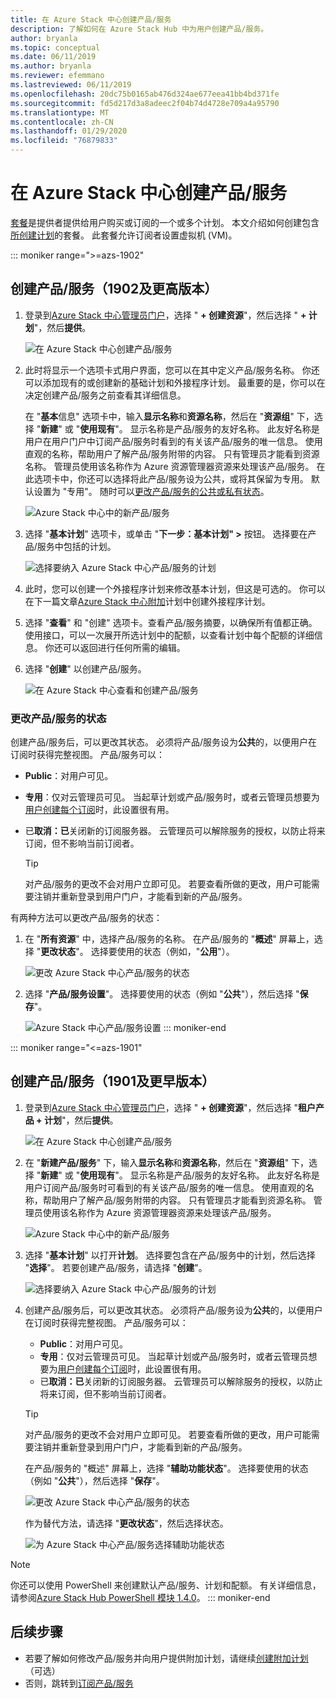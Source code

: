 ```yaml
---
title: 在 Azure Stack 中心创建产品/服务
description: 了解如何在 Azure Stack Hub 中为用户创建产品/服务。
author: bryanla
ms.topic: conceptual
ms.date: 06/11/2019
ms.author: bryanla
ms.reviewer: efemmano
ms.lastreviewed: 06/11/2019
ms.openlocfilehash: 20dc75b0165ab476d324ae677eea41bb4bd371fe
ms.sourcegitcommit: fd5d217d3a8adeec2f04b74d4728e709a4a95790
ms.translationtype: MT
ms.contentlocale: zh-CN
ms.lasthandoff: 01/29/2020
ms.locfileid: "76879833"
---
```

# <a name="create-an-offer-in-azure-stack-hub"></a>在 Azure Stack 中心创建产品/服务

[套餐](azure-stack-overview.md)是提供者提供给用户购买或订阅的一个或多个计划。 本文介绍如何创建包含[所创建计划](azure-stack-create-plan.md)的套餐。 此套餐允许订阅者设置虚拟机 (VM)。

::: moniker range=">=azs-1902"
## <a name="create-an-offer-1902-and-later"></a>创建产品/服务（1902及更高版本）

1. 登录到[Azure Stack 中心管理员门户](https://adminportal.local.azurestack.external)，选择 " **+ 创建资源**"，然后选择 " **+ 计划**"，然后**提供**。

   ![在 Azure Stack 中心创建产品/服务](media/azure-stack-create-offer/offers.png)

2. 此时将显示一个选项卡式用户界面，您可以在其中定义产品/服务名称。 你还可以添加现有的或创建新的基础计划和外接程序计划。 最重要的是，你可以在决定创建产品/服务之前查看其详细信息。

   在 "**基本**信息" 选项卡中，输入**显示名称**和**资源名称**，然后在 "**资源组**" 下，选择 "**新建**" 或 "**使用现有**"。 显示名称是产品/服务的友好名称。 此友好名称是用户在用户门户中订阅产品/服务时看到的有关该产品/服务的唯一信息。 使用直观的名称，帮助用户了解产品/服务附带的内容。 只有管理员才能看到资源名称。 管理员使用该名称作为 Azure 资源管理器资源来处理该产品/服务。 在此选项卡中，你还可以选择将此产品/服务设为公共，或将其保留为专用。 默认设置为 "专用"。 随时可以[更改产品/服务的公共或私有状态](#change-the-state-of-an-offer)。

   ![Azure Stack 中心中的新产品/服务](media/azure-stack-create-offer/new-offer.png)
  
3. 选择 "**基本计划**" 选项卡，或单击 "**下一步：基本计划" >** 按钮。 选择要在产品/服务中包括的计划。

   ![选择要纳入 Azure Stack 中心产品/服务的计划](media/azure-stack-create-offer/select-plan.png)

4. 此时，您可以创建一个外接程序计划来修改基本计划，但这是可选的。 你可以在下一篇文章[Azure Stack 中心附加](create-add-on-plan.md)计划中创建外接程序计划。

5. 选择 "**查看**" 和 "创建" 选项卡。查看产品/服务摘要，以确保所有值都正确。 使用接口，可以一次展开所选计划中的配额，以查看计划中每个配额的详细信息。 你还可以返回进行任何所需的编辑。

6. 选择 "**创建**" 以创建产品/服务。

   ![在 Azure Stack 中心查看和创建产品/服务](media/azure-stack-create-offer/review-offer.png)

### <a name="change-the-state-of-an-offer"></a>更改产品/服务的状态

创建产品/服务后，可以更改其状态。 必须将产品/服务设为**公共**的，以便用户在订阅时获得完整视图。 产品/服务可以：

- **Public**：对用户可见。
- **专用**：仅对云管理员可见。 当起草计划或产品/服务时，或者云管理员想要为[用户创建每个订阅](azure-stack-subscribe-plan-provision-vm.md#create-a-subscription-as-a-cloud-operator)时，此设置很有用。
- 已**取消：已**关闭新的订阅服务器。 云管理员可以解除服务的授权，以防止将来订阅，但不影响当前订阅者。

  > [!TIP]  
  > 对产品/服务的更改不会对用户立即可见。 若要查看所做的更改，用户可能需要注销并重新登录到用户门户，才能看到新的产品/服务。

有两种方法可以更改产品/服务的状态：

1. 在 "**所有资源**" 中，选择产品/服务的名称。 在产品/服务的 "**概述**" 屏幕上，选择 "**更改状态**"。 选择要使用的状态（例如，"**公用**"）。

   ![更改 Azure Stack 中心产品/服务的状态](media/azure-stack-create-offer/change-state.png)

2. 选择 "**产品/服务设置**"。 选择要使用的状态（例如 "**公共**"），然后选择 "**保存**"。

   ![Azure Stack 中心产品/服务设置](media/azure-stack-create-offer/offer-settings.png)
::: moniker-end

::: moniker range="<=azs-1901"
## <a name="create-an-offer-1901-and-earlier"></a>创建产品/服务（1901及更早版本）

1. 登录到[Azure Stack 中心管理员门户](https://adminportal.local.azurestack.external)，选择 " **+ 创建资源**"，然后选择 "**租户产品 + 计划**"，然后**提供**。

   ![在 Azure Stack 中心创建产品/服务](media/azure-stack-create-offer/image01.png)
  
2. 在 "**新建产品/服务**" 下，输入**显示名称**和**资源名称**，然后在 "**资源组**" 下，选择 "**新建**" 或 "**使用现有**"。 显示名称是产品/服务的友好名称。 此友好名称是用户订阅产品/服务时可看到的有关该产品/服务的唯一信息。 使用直观的名称，帮助用户了解产品/服务附带的内容。 只有管理员才能看到资源名称。 管理员使用该名称作为 Azure 资源管理器资源来处理该产品/服务。

   ![Azure Stack 中心中的新产品/服务](media/azure-stack-create-offer/image01a.png)
  
3. 选择 "**基本计划**" 以打开**计划**。 选择要包含在产品/服务中的计划，然后选择 "**选择**"。 若要创建产品/服务，请选择 "**创建**"。

   ![选择要纳入 Azure Stack 中心产品/服务的计划](media/azure-stack-create-offer/image02.png)
  
4. 创建产品/服务后，可以更改其状态。 必须将产品/服务设为**公共**的，以便用户在订阅时获得完整视图。 产品/服务可以：

   - **Public**：对用户可见。
   - **专用**：仅对云管理员可见。 当起草计划或产品/服务时，或者云管理员想要为[用户创建每个订阅](azure-stack-subscribe-plan-provision-vm.md#create-a-subscription-as-a-cloud-operator)时，此设置很有用。
   - 已**取消：已**关闭新的订阅服务器。 云管理员可以解除服务的授权，以防止将来订阅，但不影响当前订阅者。

   > [!TIP]  
   > 对产品/服务的更改不会对用户立即可见。 若要查看所做的更改，用户可能需要注销并重新登录到用户门户，才能看到新的产品/服务。

   在产品/服务的 "概述" 屏幕上，选择 "**辅助功能状态**"。 选择要使用的状态（例如 "**公共**"），然后选择 "**保存**"。

     ![更改 Azure Stack 中心产品/服务的状态](media/azure-stack-create-offer/change-stage-1807.png)

     作为替代方法，请选择 "**更改状态**"，然后选择状态。

    ![为 Azure Stack 中心产品/服务选择辅助功能状态](media/azure-stack-create-offer/change-stage-select-1807.png)

> [!NOTE]
> 你还可以使用 PowerShell 来创建默认产品/服务、计划和配额。 有关详细信息，请参阅[Azure Stack Hub PowerShell 模块 1.4.0](/powershell/azure/azure-stack/overview?view=azurestackps-1.4.0)。
::: moniker-end

## <a name="next-steps"></a>后续步骤

- 若要了解如何修改产品/服务并向用户提供附加计划，请继续[创建附加计划](create-add-on-plan.md)（可选）
- 否则，跳转到[订阅产品/服务](azure-stack-subscribe-plan-provision-vm.md)